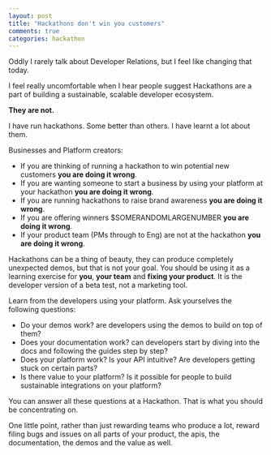 ```yaml
---
layout: post
title: "Hackathons don't win you customers"
comments: true
categories: hackathon
---
```


Oddly I rarely talk about Developer Relations, but I feel like changing that today.

I feel really uncomfortable when I hear people suggest Hackathons are a part of building a sustainable, scalable developer ecosystem.  

**They are not.**

I have run hackathons.  Some better than others.  I have learnt a lot about them.

Businesses and Platform creators:

*  If you are thinking of running a hackathon to win potential new customers **you are doing it wrong**.
*  If you are wanting someone to start a business by using your platform at your hackathon **you are doing it wrong**.
*  If you are running hackathons to raise brand awareness **you are doing it wrong**.
*  If you are offering winners $SOMERANDOMLARGENUMBER **you are doing it wrong**.
*  If your product team (PMs through to Eng) are not at the hackathon **you are doing it wrong**.

Hackathons can be a thing of beauty, they can produce completely unexpected demos, but that is not your goal. You should be using it as a learning exercise for **you**, **your team** and **fixing your product**.  It is the developer version of a beta test, not a marketing tool.

Learn from the developers using your platform.  Ask yourselves the following questions:

*  Do your demos work? are developers using the demos to build on top of them?
*  Does your documentation work? can developers start by diving into the docs and following the guides step by step?
*  Does your platform work?  Is your API intuitive?  Are developers getting stuck on certain parts?
*  Is there value to your platform?  Is it possible for people to build sustainable integrations on your platform?

You can answer all these questions at a Hackathon.  That is what you should be concentrating on.

One little point, rather than just rewarding teams who produce a lot, reward filing bugs and issues on all parts of your product, the apis, the documentation, the demos and the value as well.
